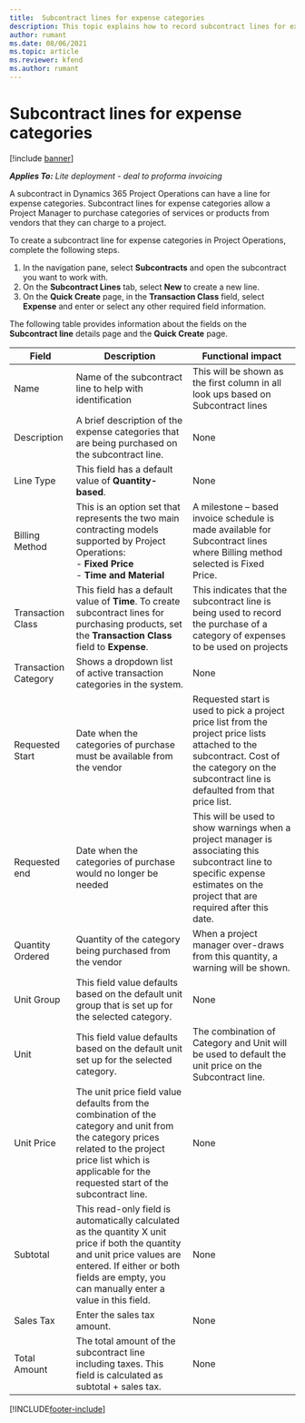 ```yaml
---
title:  Subcontract lines for expense categories
description: This topic explains how to record subcontract lines for expense and use the fields to record the purchase of time from vendors.
author: rumant
ms.date: 08/06/2021
ms.topic: article
ms.reviewer: kfend 
ms.author: rumant
---
```


#  Subcontract lines for expense categories

[!include [banner](../../includes/dataverse-preview.md)]

_**Applies To:** Lite deployment - deal to proforma invoicing_

A subcontract in Dynamics 365 Project Operations can have a line for expense categories. Subcontract lines for expense categories allow a Project Manager to purchase categories of services or products from vendors that they can charge to a project.

To create a subcontract line for expense categories in Project Operations, complete the following steps.

1. In the navigation pane, select **Subcontracts** and open the subcontract you want to work with.
2. On the **Subcontract Lines** tab, select **New** to create a new line.
3. On the **Quick Create** page, in the **Transaction Class** field, select **Expense** and enter or select any other required field information.

The following table provides information about the fields on the **Subcontract line** details page and the **Quick Create** page.

| **Field** | **Description** | **Functional impact** |
| --- | --- | --- |
| Name | Name of the subcontract line to help with identification | This will be shown as the first column in all look ups based on Subcontract lines |
| Description | A brief description of the expense categories that are being purchased on the subcontract line. | None |
|Line Type | This field has a default value of  **Quantity-based**. |None |
| Billing Method | This is an option set that represents the two main contracting models supported by Project Operations:</br> -  **Fixed Price**</br> -  **Time and Material** | A milestone – based invoice schedule is made available for Subcontract lines where Billing method selected is Fixed Price. |
| Transaction Class | This field has a default value of  **Time**. To create subcontract lines for purchasing products, set the  **Transaction Class**  field to  **Expense**.  | This indicates that the subcontract line is being used to record the purchase of a category of expenses to be used on projects |
| Transaction Category | Shows a dropdown list of active transaction categories in the system. |None |
| Requested Start | Date when the categories of purchase must be available from the vendor | Requested start is used to pick a project price list from the project price lists attached to the subcontract. Cost of the category on the subcontract line is defaulted from that price list. |
| Requested end | Date when the categories of purchase would no longer be needed | This will be used to show warnings when a project manager is associating this subcontract line to specific expense estimates on the project that are required after this date. |
| Quantity Ordered | Quantity of the category being purchased from the vendor | When a project manager over-draws from this quantity, a warning will be shown. |
| Unit Group | This field value defaults based on the default unit group that is set up for the selected category. |None |
| Unit | This field value defaults based on the default unit set up for the selected category.  | The combination of Category and Unit will be used to default the unit price on the Subcontract line. |
| Unit Price | The unit price field value defaults from the combination of the category and unit from the category prices related to the project price list which is applicable for the requested start of the subcontract line. |None |
| Subtotal | This read-only field is automatically calculated as the quantity X unit price if both the quantity and unit price values are entered. If either or both fields are empty, you can manually enter a value in this field. |None |
| Sales Tax | Enter the sales tax amount. |None |
| Total Amount | The total amount of the subcontract line including taxes. This field is calculated as subtotal + sales tax. |None |


[!INCLUDE[footer-include](../../includes/footer-banner.md)]
